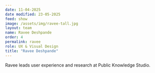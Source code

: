 ```yaml
---
date: 11-04-2025
date modified: 23-05-2025
feed: show
image: /assets/img/ravee-tall.jpg
layout: team
name: Ravee Deshpande
order: 4
permalink: ravee
role: UX & Visual Design
title: "Ravee Deshpande"
---
```


Ravee leads user experience and research at Public Knowledge Studio.